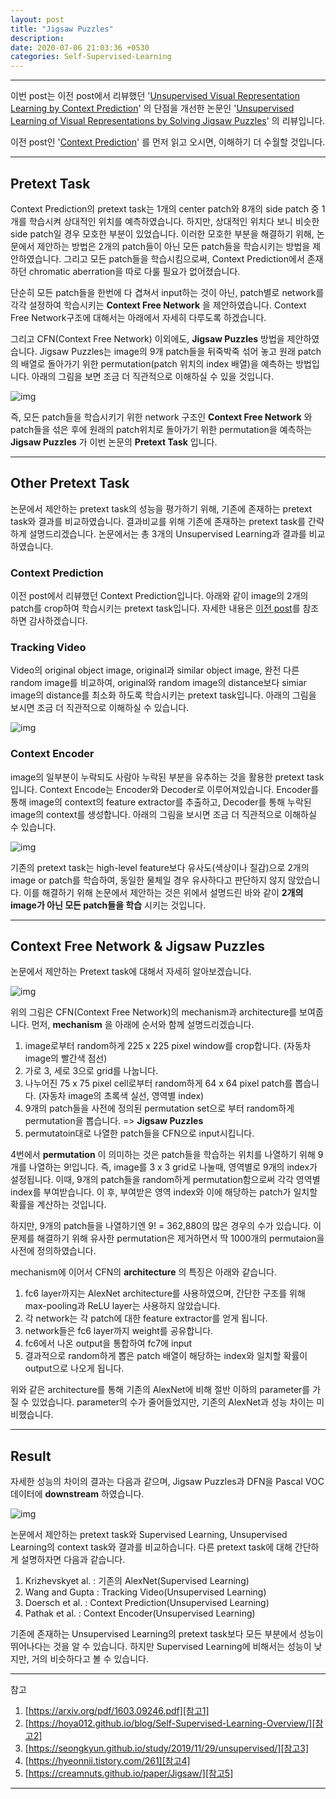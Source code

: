 ```yaml
---
layout: post
title: "Jigsaw Puzzles"
description:
date: 2020-07-06 21:03:36 +0530
categories: Self-Supervised-Learning
---
```

---

이번 post는 이전 post에서 리뷰했던 '[Unsupervised Visual Representation Learning by Context Prediction][paper1]' 의 단점을 개선한 논문인 '[Unsupervised Learning of Visual Representations by Solving Jigsaw Puzzles][paper2]' 의 리뷰입니다.

이전 post인 '[Context Prediction][post]' 를 먼저 읽고 오시면, 이해하기 더 수월할 것입니다.

---

## Pretext Task

Context Prediction의 pretext task는 1개의 center patch와 8개의 side patch 중 1개를 학습시켜 상대적인 위치를 예측하였습니다. 하지만, 상대적인 위치다 보니 비슷한 side patch일 경우 모호한 부분이 있었습니다. 이러한 모호한 부분을 해결하기 위해, 논문에서 제안하는 방법은 2개의 patch들이 아닌 모든 patch들을 학습시키는 방법을 제안하였습니다. 그리고 모든 patch들을 학습시킴으로써, Context Prediction에서 존재하던 chromatic aberration을 따로 다룰 필요가 없어졌습니다.

단순히 모든 patch들을 한번에 다 겹쳐서 input하는 것이 아닌, patch별로 network를 각각 설정하여 학습시키는 **Context Free Network** 을 제안하였습니다. Context Free Network구조에 대해서는 아래에서 자세히 다루도록 하겠습니다.

그리고 CFN(Context Free Network) 이외에도, **Jigsaw Puzzles** 방법을 제안하였습니다. Jigsaw Puzzles는 image의 9개 patch들을 뒤죽박죽 섞어 놓고 원래 patch의 배열로 돌아가기 위한 permutation(patch 위치의 index 배열)을 예측하는 방법입니다. 아래의 그림을 보면 조금 더 직관적으로 이해하실 수 있을 것입니다.

![img](https://i.imgur.com/gfjLnOD.png)

즉, 모든 patch들을 학습시키기 위한 network 구조인 **Context Free Network** 와 patch들을 섞은 후에 원래의 patch위치로 돌아가기 위한 permutation을 예측하는 **Jigsaw Puzzles** 가 이번 논문의 **Pretext Task** 입니다.

---

## Other Pretext Task

논문에서 제안하는 pretext task의 성능을 평가하기 위해, 기존에 존재하는 pretext task와 결과를 비교하였습니다. 결과비교를 위해 기존에 존재하는 pretext task를 간략하게 설명드리겠습니다. 논문에서는 총 3개의 Unsupervised Learning과 결과를 비교하였습니다.

### Context Prediction

이전 post에서 리뷰했던 Context Prediction입니다. 아래와 같이 image의 2개의 patch를 crop하여 학습시키는 pretext task입니다. 자세한 내용은 [이전 post][post]를 참조하면 감사하겠습니다.


### Tracking Video

Video의 original object image, original과 similar object image, 완전 다른 random image를 비교하여, original와 random image의 distance보다 simiar image의 distance를 최소화 하도록 학습시키는 pretext task입니다. 아래의 그림을 보시면 조금 더 직관적으로 이해하실 수 있습니다.

![img](https://i.imgur.com/NkJRcjp.png)

### Context Encoder

image의 일부분이 누락되도 사람아 누락된 부분을 유추하는 것을 활용한 pretext task입니다. Context Encode는 Encoder와 Decoder로 이루어져있습니다. Encoder를 통해 image의 context의 feature extractor를 추출하고, Decoder를 통해 누락된 image의 context를 생성합니다. 아래의 그림을 보시면 조금 더 직관적으로 이해하실 수 있습니다.

![img](https://i.imgur.com/meRBcDz.png)

기존의 pretext task는 high-level feature보다 유사도(색상이나 질감)으로 2개의 image or patch를 학습하여, 동일한 물체일 경우 유사하다고 판단하지 않지 않았습니다. 이를 해결하기 위해 논문에서 제안하는 것은 위에서 설명드린 바와 같이 **2개의 image가 아닌 모든 patch들을 학습** 시키는 것입니다.

---

## Context Free Network & Jigsaw Puzzles

논문에서 제안하는 Pretext task에 대해서 자세히 알아보겠습니다.

![img](https://i.imgur.com/LpwAKXs.png)

위의 그림은 CFN(Context Free Network)의 mechanism과 architecture를 보여줍니다. 먼저, **mechanism** 을 아래에 순서와 함께 설명드리겠습니다.

1. image로부터 random하게 225 x 225 pixel window를 crop합니다. (자동차 image의 빨간색 점선)
1. 가로 3, 세로 3으로 grid를 나눕니다.
1. 나누어진 75 x 75 pixel cell로부터 random하게 64 x 64 pixel patch를 뽑습니다. (자동차 image의 초록색 실선, 영역별 index)
1. 9개의 patch들을 사전에 정의된 permutation set으로 부터 random하게 permutation을 뽑습니다. => **Jigsaw Puzzles**
1. permutatoin대로 나열한 patch들을 CFN으로 input시킵니다.

4번에서 **permutation** 이 의미하는 것은 patch들을 학습하는 위치를 나열하기 위해 9개를 나열하는 9!입니다. 즉, image를 3 x 3 grid로 나눌때, 영역별로 9개의 index가 설정됩니다. 이때, 9개의 patch들을 random하게 permutation함으로써 각각 영역별 index를 부여받습니다. 이 후, 부여받은 영역 index와 이에 해당하는 patch가 일치할 확률을 계산하는 것입니다.

하지만, 9개의 patch들을 나열하기엔 9! = 362,880의 많은 경우의 수가 있습니다. 이 문제를 해결하기 위해 유사한 permutation은 제거하면서 딱 1000개의 permutaion을 사전에 정의하였습니다.

mechanism에 이어서 CFN의 **architecture** 의 특징은 아래와 같습니다.

1. fc6 layer까지는 AlexNet architecture를 사용하였으며, 간단한 구조를 위해 max-pooling과 ReLU layer는 사용하지 않았습니다.
1. 각 network는 각 patch에 대한 feature extractor를 얻게 됩니다.
1. network들은 fc6 layer까지 weight를 공유합니다.
1. fc6에서 나온 output을 통합하여 fc7에 input
1. 결과적으로 random하게 뽑은 patch 배열이 해당하는 index와 일치할 확률이 output으로 나오게 됩니다.

위와 같은 architecture를 통해 기존의 AlexNet에 비해 절반 이하의 parameter를 가질 수 있었습니다. parameter의 수가 줄어들었지만, 기존의 AlexNet과 성능 차이는 미비했습니다.

---

## Result

자세한 성능의 차이의 결과는 다음과 같으며, Jigsaw Puzzles과 DFN을 Pascal VOC 데이터에 **downstream** 하였습니다.

![img](https://i.imgur.com/v3YGSAY.png)

논문에서 제안하는 pretext task와 Supervised Learning, Unsupervised Learning의 context task와 결과를 비교하습니다. 다른 pretext task에 대해 간단하게 설명하자면 다음과 같습니다.

1. Krizhevskyet al. : 기존의 AlexNet(Supervised Learning)
1. Wang and Gupta : Tracking Video(Unsupervised Learning)
1. Doersch et al. : Context Prediction(Unsupervised Learning)
1. Pathak et al. : Context Encoder(Unsupervised Learning)

기존에 존재하는 Unsupervised Learning의 pretext task보다 모든 부분에서 성능이 뛰어나다는 것을 알 수 있습니다. 하지만 Supervised Learning에 비해서는 성능이 낮지만, 거의 비슷하다고 볼 수 있습니다.

---

참고
1. [https://arxiv.org/pdf/1603.09246.pdf][참고1]
1. [https://hoya012.github.io/blog/Self-Supervised-Learning-Overview/][참고2]
1. [https://seongkyun.github.io/study/2019/11/29/unsupervised/][참고3]
1. [https://hyeonnii.tistory.com/261][참고4]
1. [https://creamnuts.github.io/paper/Jigsaw/][참고5]

---

[paper1]: https://www.cv-foundation.org/openaccess/content_iccv_2015/papers/Doersch_Unsupervised_Visual_Representation_ICCV_2015_paper.pdf
[paper2]: https://arxiv.org/pdf/1603.09246.pdf
[post]: https://doubleby.github.io/self-supervised-learning/2020/07/02/Context-Prediction/
[참고1]: https://arxiv.org/pdf/1603.09246.pdf
[참고2]: https://hoya012.github.io/blog/Self-Supervised-Learning-Overview/
[참고3]: https://seongkyun.github.io/study/2019/11/29/unsupervised/
[참고4]: https://hyeonnii.tistory.com/261
[참고5]: https://creamnuts.github.io/paper/Jigsaw/
